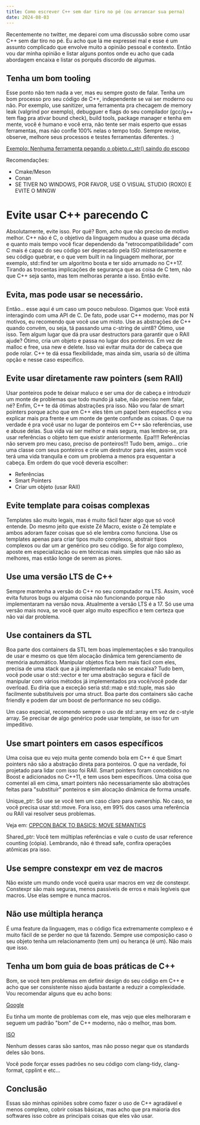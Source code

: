 ```yaml
---
title: Como escrever C++ sem dar tiro no pé (ou arrancar sua perna)
date: 2024-08-03
---
```


Recentemente no twitter, me deparei com uma discussão sobre como usar C++ sem dar tiro no pé. Eu acho que lá me expressei mal e esse é um assunto complicado que envolve muito a opinião pessoal e contexto. Então vou dar minha opinião e listar alguns pontos onde eu acho que cada abordagem encaixa e listar os porquês discordo de algumas.


## Tenha um bom tooling


Esse ponto não tem nada a ver, mas eu sempre gosto de falar. Tenha um bom processo pro seu código de C++, independente se vai ser moderno ou não. Por exemplo, use sanitizer, uma ferramenta pra checagem de memory leak (valgrind por exemplo), debugguer e flags do seu compilador (gcc/g++ tem flag pra ativar bound check), build tools, package manager e tenha em mente, você é humano e você erra, não tente ser mais esperto que essas ferramentas, mas não confie 100% nelas o tempo todo. Sempre revise, observe, melhore seus processos e testes ferramentas diferentes. :)


[Exemplo: Nenhuma ferramenta pegando o objeto.c_str() saindo do escopo](https://x.com/kobi_ca/status/1803850295270871281)


Recomendações:


- Cmake/Meson
- Conan
- SE TIVER NO WINDOWS, POR FAVOR, USE O VISUAL STUDIO (ROXO) E EVITE O MINGW




# Evite usar C++ parecendo C


Absolutamente, evite isso. Por quẽ? Bom, acho que não preciso de motivo melhor. C++ não é C, o objetivo da linguagem mudou a quase uma década e quanto mais tempo você ficar dependendo da "retrocompatibilidade" com C mais é capaz do seu código ser deprecado pela ISO misteriosamente e seu código quebrar, e o que vem built in na linguagem melhorar, por exemplo, std::find ter um algoritmo bosta e ter sido arrumado no C++17. Tirando as trocentas implicações de segurança que as coisa de C tem, não que C++ seja santo, mas tem melhoras perante a isso. Então evite.


## Evita, mas pode usar se necessário.


Então... esse aqui é um caso um pouco nebuloso. Digamos que:
Você está interagindo com uma API de C. De fato, pode usar C++ moderno, mas por N motivos, eu recomendo que você use um misto. Use as abstrações de C++ quando convém, ou seja, tá passando uma c-string de uint8? Ótimo, use isso. Tem algum lugar que dá pra usar destructors para garantir que o RAII ajude? Ótimo, cria um objeto e passa no lugar dos ponteiros. Em vez de malloc e free, usa new e delete. Isso vai evitar muita dor de cabeça que pode rolar. C++ te dá essa flexibilidade, mas ainda sim, usaria só de última opção e nesse caso específico.


## Evite usar diretamente raw pointers (sem RAII)


Usar ponteiros pode te deixar maluco e ser uma dor de cabeça e introduzir um monte de problemas que todo mundo já sabe, não preciso nem falar, né? Enfim, C++ te dá ótimas abstrações pra isso. Não vou falar de smart pointers porque acho que em C++ eles têm um papel bem específico e vou explicar mais pra frente e um monte de gente confunde as coisas. O que na verdade é pra você usar no lugar de ponteiros em C++ são referências, use e abuse delas. Sua vida vai ser melhor e mais segura, mas lembre-se, pra usar referências o objeto tem que existir anteriormente. Epa!!!! Referências não servem pro meu caso, preciso de ponteiros!!! Tudo bem, amigo... crie uma classe com seus ponteiros e crie um destrutor para eles, assim você terá uma vida tranquila e com um problema a menos pra esquentar a cabeça. Em ordem do que você deveria escolher:


- Referências
- Smart Pointers
- Criar um objeto (usar RAII)


## Evite template para coisas complexas


Templates são muito legais, mas é muito fácil fazer algo que só você entende. Do mesmo jeito que existe Zé Macro, existe o Zé template e ambos adoram fazer coisas que só ele lembra como funciona. Use os templates apenas para criar tipos muito complexos, abstrair tipos complexos ou dar um ar genérico pro seu código. Se for algo complexo, aposte em especialização ou em técnicas mais simples que não são as melhores, mas estão longe de serem as piores.




## Use uma versão LTS de C++


Sempre mantenha a versão do C++ no seu computador na LTS. Assim, você evita futuros bugs ou alguma coisa não funcionando porque não implementaram na versão nova. Atualmente a versão LTS é a 17. Só use uma versão mais nova, se você quer algo muito específico e tem certeza que não vai dar problema.


## Use containers da STL


Boa parte dos containers da STL tem boas implementações e são tranquilos de usar e mesmo os que têm alocação dinâmica tem gerenciamento de memória automático. Manipular objetos fica bem mais fácil com eles, precisa de uma stack que a já implementada não se encaixa? Tudo bem, você pode usar o std::vector e ter uma abstração segura e fácil de manipular com vários métodos já implementados pra você/você pode dar overload. Eu diria que a exceção seria std::map e std::tuple, mas são facilmente substituíveis por uma struct. Boa parte dos containers são cache friendly e podem dar um boost de performance no seu código.


Um caso especial, recomendo sempre o uso de std::array em vez de c-style array. Se precisar de algo genérico pode usar template, se isso for um impeditivo.




## Use smart pointers em casos específicos


Uma coisa que eu vejo muita gente comendo bola em C++ é que Smart pointers não são a abstração direta para ponteiros. O que na verdade, foi projetado para lidar com isso foi RAII. Smart pointers foram concebidos no Boost e adicionados no C++11, e tem usos bem específicos. Uma coisa que comentei ali em cima, smart pointers não necessariamente são abstrações feitas para "substituir" ponteiros e sim alocação dinâmica de forma unsafe.


Unique_ptr: Só use se você tem um caso claro para ownership. No caso, se você precisa usar std::move. Fora isso, em 99% dos casos uma referência ou RAII vai resolver seus problemas.


Veja em: [CPPCON BACK TO BASICS: MOVE SEMANTICS](https://www.youtube.com/watch?v=knEaMpytRMA)


Shared_ptr: Vocẽ tem múltiplas referências e vale o custo de usar reference counting (cópia). Lembrando, não é thread safe, confira operações atômicas pra isso.


## Use sempre constexpr em vez de macros


Não existe um mundo onde você queira usar macros em vez de constexpr. Constexpr são mais seguras, menos passíveis de erros e mais legíveis que macros. Use elas sempre e nunca macros.


## Não use múltipla herança


É uma feature da linguagem, mas o código fica extremamente complexo e é muito fácil de se perder no que tá fazendo. Sempre use composição caso o seu objeto tenha um relacionamento (tem um) ou herança (é um). Não mais que isso.


## Tenha um bom guia de boas práticas de C++


Bom, se você tem problemas em definir design do seu código em C++ e acho que ser consistente nisso ajuda bastante a reduzir a complexidade. Vou recomendar alguns que eu acho bons:


[Google](https://google.github.io/styleguide/cppguide.html#Ownership_and_Smart_Pointers)


Eu tinha um monte de problemas com ele, mas vejo que eles melhoraram e seguem um padrão "bom" de C++ moderno, não o melhor, mas bom.


[ISO](https://isocpp.org/wiki/faq/coding-standards)


Nenhum desses caras são santos, mas não posso negar que os standards deles são bons.


Você pode forçar esses padrões no seu código com clang-tidy, clang-format, cpplint e etc...




## Conclusão


Essas são minhas opiniões sobre como fazer o uso de C++ agradável e menos complexo, cobrir coisas básicas, mas acho que pra maioria dos softwares isso cobre as principais coisas que eles vão usar.
